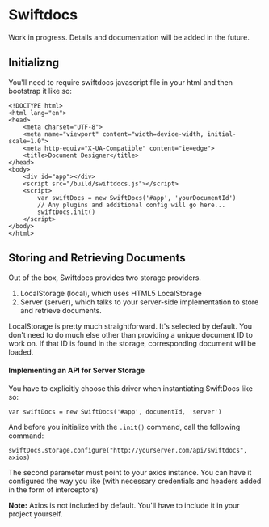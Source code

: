 Swiftdocs
===========

Work in progress. Details and documentation will be added in the future.

## Initializng

You'll need to require swiftdocs javascript file in your html and then bootstrap it like so:
	
	<!DOCTYPE html>
	<html lang="en">
	<head>
	    <meta charset="UTF-8">
	    <meta name="viewport" content="width=device-width, initial-scale=1.0">
	    <meta http-equiv="X-UA-Compatible" content="ie=edge">
	    <title>Document Designer</title>
	</head>
	<body>
	    <div id="app"></div>
	    <script src="/build/swiftdocs.js"></script>
	    <script>
	    	var swiftDocs = new SwiftDocs('#app', 'yourDocumentId')
	    	// Any plugins and additional config will go here...
	    	swiftDocs.init()
	    </script>
	</body>
	</html>

## Storing and Retrieving Documents

Out of the box, Swiftdocs provides two storage providers.

1. LocalStorage (local), which uses HTML5 LocalStorage
2. Server (server), which talks to your server-side implementation to store and retrieve documents.

LocalStorage is pretty much straightforward. It's selected by default. You don't need to do much else other than providing a unique document ID to work on. If that ID is found in the storage, corresponding document will be loaded.

#### Implementing an API for Server Storage

You have to explicitly choose this driver when instantiating SwiftDocs like so:

	var swiftDocs = new SwiftDocs('#app', documentId, 'server')
	
And before you initialize with the `.init()` command, call the following command:

	swiftDocs.storage.configure("http://yourserver.com/api/swiftdocs", axios)

The second parameter must point to your axios instance. You can have it configured the way you like (with necessary credentials and headers added in the form of interceptors)

**Note:** Axios is not included by default. You'll have to include it in your project yourself.
